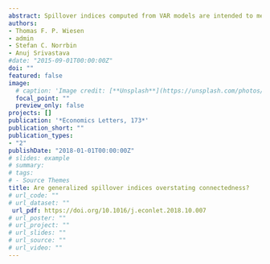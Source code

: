 ```yaml
---
abstract: Spillover indices computed from VAR models are intended to measure the connectedness between the variables in the system. The generalized spillover index (*gSOI*) computed using the generalized forecast error variance decomposition is often considerably larger than the conventional spillover index computed from specific Cholesky decompositions leading to the speculation that the *gSOI* produces an unreasonable measure of connectedness. We demonstrate that the *gSOI* does not produce unrealistic values. 
authors:
- Thomas F. P. Wiesen
- admin
- Stefan C. Norrbin
- Anuj Srivastava
#date: "2015-09-01T00:00:00Z"
doi: ""
featured: false
image:
  # caption: 'Image credit: [**Unsplash**](https://unsplash.com/photos/jdD8gXaTZsc)'
  focal_point: ""
  preview_only: false
projects: []
publication: '*Economics Letters, 173*'
publication_short: ""
publication_types:
- "2"
publishDate: "2018-01-01T00:00:00Z"
# slides: example
# summary: 
# tags:
# - Source Themes
title: Are generalized spillover indices overstating connectedness?
# url_code: ""
# url_dataset: ""
 url_pdf: https://doi.org/10.1016/j.econlet.2018.10.007
# url_poster: ""
# url_project: ""
# url_slides: ""
# url_source: ""
# url_video: ""
---
```


